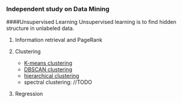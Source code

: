 ### Independent study on Data Mining

####Unsupervised Learning
Unsupervised learning is to find hidden structure in unlabeled data.

1. Information retrieval and PageRank

2. Clustering 
	* [K-means clustering](K-means.md)
	* [DBSCAN clustering](google.com)
	* [hierarchical clustering](google.com)
	* spectral clustering: //TODO
3. Regression
